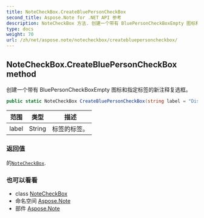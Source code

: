 ```yaml
---
title: NoteCheckBox.CreateBluePersonCheckBox
second_title: Aspose.Note for .NET API 参考
description: NoteCheckBox 方法. 创建一个带有 BluePersonCheckBoxEmpty 图标和指定标签的新注释复选框
type: docs
weight: 70
url: /zh/net/aspose.note/notecheckbox/createbluepersoncheckbox/
---
```

## NoteCheckBox.CreateBluePersonCheckBox method

创建一个带有 BluePersonCheckBoxEmpty 图标和指定标签的新注释复选框。

```csharp
public static NoteCheckBox CreateBluePersonCheckBox(string label = "Discuss with <Person A>")
```

| 范围 | 类型 | 描述 |
| --- | --- | --- |
| label | String | 标签的标签。 |

### 返回值

的[`NoteCheckBox`](../).

### 也可以看看

* class [NoteCheckBox](../)
* 命名空间 [Aspose.Note](../../notecheckbox/)
* 部件 [Aspose.Note](../../../)


